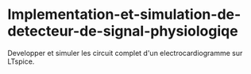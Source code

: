 # Implementation-et-simulation-de-detecteur-de-signal-physiologiqe
Developper et simuler les circuit complet d'un electrocardiogramme sur LTspice.
